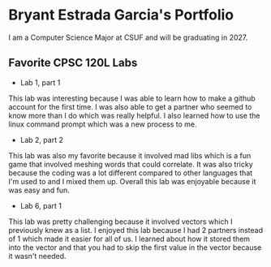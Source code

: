 # Bryant Estrada Garcia's Portfolio 

I am a Computer Science Major at CSUF and will be graduating in 2027.

## Favorite CPSC 120L Labs

* Lab 1, part 1

This lab was interesting because I was able to learn how to make a github account for the first time. I was also able to get a partner who seemed to know more than I do which was really helpful. I also learned how     to use the linux command prompt which was a new process to me.

* Lab 2, part 2

This lab was also my favorite because it involved mad libs which is a fun game that involved meshing words that could correlate. It was also tricky because the coding was a lot different compared to other languages    that I'm used to and I mixed them up. Overall this lab was enjoyable because it was easy and fun.

* Lab 6, part 1

This lab was pretty challenging because it involved vectors which I previously knew as a list. I enjoyed this lab because I had 2 partners instead of 1 which made it easier for all of us. I learned about how it        stored them into the vector and that you had to skip the first value in the vector because it wasn't needed.

